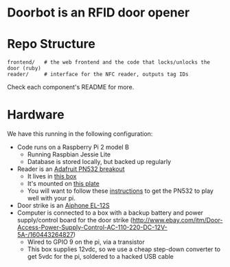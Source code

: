 Doorbot is an RFID door opener
===========

# Repo Structure

    frontend/   # the web frontend and the code that locks/unlocks the door (ruby)
    reader/     # interface for the NFC reader, outputs tag IDs

Check each component's README for more.

# Hardware

We have this running in the following configuration:

* Code runs on a Raspberry Pi 2 model B
  * Running Raspbian Jessie Lite
  * Database is stored locally, but backed up regularly
* Reader is an [Adafruit PN532 breakout](https://www.adafruit.com/product/364)
  * It lives in [this box](https://www.polycase.com/ml-45f-15)
  * It's mounted on [this plate](https://www.polycase.com/ml-45k)
  * You will want to follow these [instructions](https://learn.adafruit.com/adafruit-nfc-rfid-on-raspberry-pi) to get the PN532 to play well with your pi.
* Door strike is an [Aiphone EL-12S](https://www.amazon.com/Aiphone-EL-12S-Electric-Strike-Requirement/dp/B002HM53Q0)
* Computer is connected to a box with a backup battery and power supply/control board for the door strike (http://www.ebay.com/itm/Door-Access-Power-Supply-Control-AC-110-220-DC-12V-5A-/160443264827)
  * Wired to GPIO 9 on the pi, via a transistor
  * This box supplies 12vdc, so we use a cheap step-down converter to get 5vdc for the pi, soldered to a hacked USB cable

